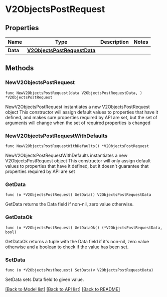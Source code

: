 # V2ObjectsPostRequest

## Properties

Name | Type | Description | Notes
------------ | ------------- | ------------- | -------------
**Data** | [**V2ObjectsPostRequestData**](V2ObjectsPostRequestData.md) |  | 

## Methods

### NewV2ObjectsPostRequest

`func NewV2ObjectsPostRequest(data V2ObjectsPostRequestData, ) *V2ObjectsPostRequest`

NewV2ObjectsPostRequest instantiates a new V2ObjectsPostRequest object
This constructor will assign default values to properties that have it defined,
and makes sure properties required by API are set, but the set of arguments
will change when the set of required properties is changed

### NewV2ObjectsPostRequestWithDefaults

`func NewV2ObjectsPostRequestWithDefaults() *V2ObjectsPostRequest`

NewV2ObjectsPostRequestWithDefaults instantiates a new V2ObjectsPostRequest object
This constructor will only assign default values to properties that have it defined,
but it doesn't guarantee that properties required by API are set

### GetData

`func (o *V2ObjectsPostRequest) GetData() V2ObjectsPostRequestData`

GetData returns the Data field if non-nil, zero value otherwise.

### GetDataOk

`func (o *V2ObjectsPostRequest) GetDataOk() (*V2ObjectsPostRequestData, bool)`

GetDataOk returns a tuple with the Data field if it's non-nil, zero value otherwise
and a boolean to check if the value has been set.

### SetData

`func (o *V2ObjectsPostRequest) SetData(v V2ObjectsPostRequestData)`

SetData sets Data field to given value.



[[Back to Model list]](../README.md#documentation-for-models) [[Back to API list]](../README.md#documentation-for-api-endpoints) [[Back to README]](../README.md)


